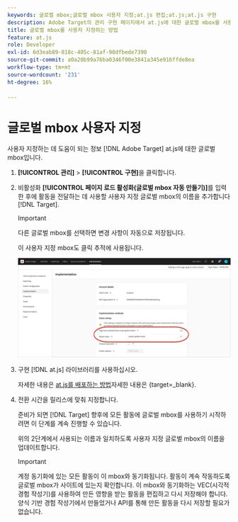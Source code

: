 ```yaml
---
keywords: 글로벌 mbox;글로벌 mbox 사용자 지정;at.js 편집;at.js;at.js 구현
description: Adobe Target의 관리 구현 페이지에서 at.js에 대한 글로벌 mbox를 사용자 지정하는 방법을 알아봅니다.
title: 글로벌 mbox를 사용자 지정하는 방법
feature: at.js
role: Developer
exl-id: 6d3eab89-818c-405c-81af-90dfbede7390
source-git-commit: a0a20b99a76ba0346f00e3841a345e916ffde8ea
workflow-type: tm+mt
source-wordcount: '231'
ht-degree: 16%

---
```


# 글로벌 mbox 사용자 지정

사용자 지정하는 데 도움이 되는 정보 [!DNL Adobe Target] at.js에 대한 글로벌 mbox입니다.

1. **[!UICONTROL 관리]** > **[!UICONTROL 구현]**&#x200B;을 클릭합니다.

1. 비활성화 **[!UICONTROL 페이지 로드 활성화(글로벌 mbox 자동 만들기)]**&#x200B;를 입력한 후에 활동을 전달하는 데 사용할 사용자 지정 글로벌 mbox의 이름을 추가합니다 [!DNL Target].

   >[!IMPORTANT]
   >
   >다른 글로벌 mbox를 선택하면 변경 사항이 자동으로 저장됩니다.

   이 사용자 지정 mbox도 클릭 추적에 사용됩니다.

   ![custom-global-mbox](/help/main/c-implementing-target/c-implementing-target-for-client-side-web/t-mbox-download/c-understanding-global-mbox/assets/custom-global-mbox.png)

1. 구현 [!DNL at.js] 라이브러리를 사용하십시오.

   자세한 내용은 [at.js를 배포하는 방법](https://developer.adobe.com/target/implement/client-side/atjs/how-to-deployatjs/how-to-deployatjs/)자세한 내용은 {target=_blank}.

1. 전환 시간을 릴리스에 맞춰 지정합니다.

   준비가 되면 [!DNL Target] 향후에 모든 활동에 글로벌 mbox를 사용하기 시작하려면 이 단계를 계속 진행할 수 있습니다.

   위의 2단계에서 사용되는 이름과 일치하도록 사용자 지정 글로벌 mbox의 이름을 업데이트합니다.

   >[!IMPORTANT]
   >
   >계정 동기화에 있는 모든 활동이 이 mbox와 동기화됩니다. 활동이 계속 작동하도록 글로벌 mbox가 사이트에 있는지 확인합니다. 이 mbox와 동기화하는 VEC(시각적 경험 작성기)를 사용하여 만든 영향을 받는 활동을 편집하고 다시 저장해야 합니다. 양식 기반 경험 작성기에서 만들었거나 API를 통해 만든 활동을 다시 저장할 필요가 없습니다.

